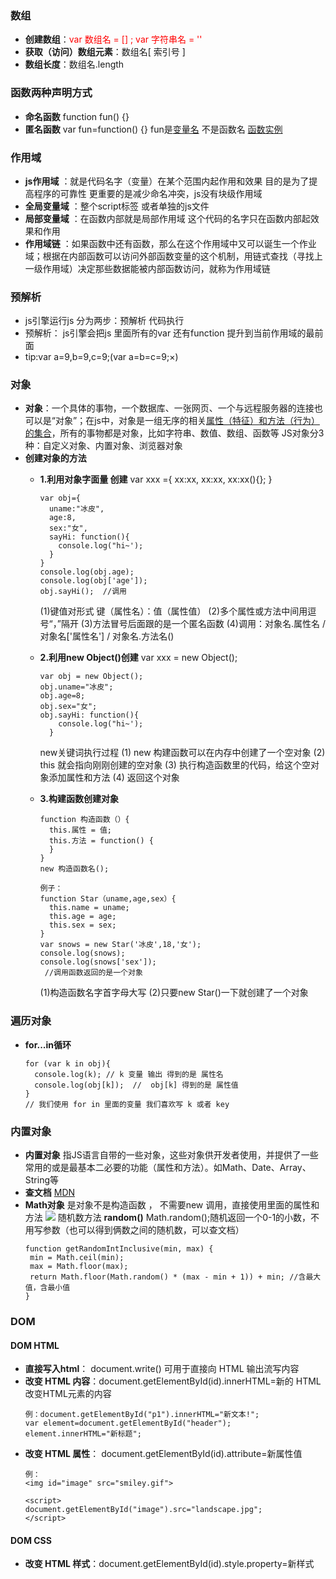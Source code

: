 ### 数组
* **创建数组**：<font color=red>var 数组名 = [] ;  var 字符串名 = ''</font>
* **获取（访问）数组元素**：数组名[ 索引号 ]
* **数组长度**：数组名.length
### 函数两种声明方式
* **命名函数** function fun() {}
* **匿名函数** var fun=function() {}
  fun是<u>变量名</u> 不是函数名
  [函数实例](函数.html)
### 作用域
* **js作用域** ：就是代码名字（变量）在某个范围内起作用和效果 目的是为了提高程序的可靠性 更重要的是减少命名冲突，js没有块级作用域
* **全局变量域** ：整个script标签 或者单独的js文件
* **局部变量域** ：在函数内部就是局部作用域 这个代码的名字只在函数内部起效果和作用
* **作用域链** ：如果函数中还有函数，那么在这个作用域中又可以诞生一个作业域；根据在内部函数可以访问外部函数变量的这个机制，用链式查找（寻找上一级作用域）决定那些数据能被内部函数访问，就称为作用域链
### 预解析
* js引擎运行js 分为两步：预解析 代码执行
* 预解析： js引擎会把js 里面所有的var 还有function 提升到当前作用域的最前面
* tip:var a=9,b=9,c=9;(var a=b=c=9;×)
### 对象
* **对象**：一个具体的事物，一个数据库、一张网页、一个与远程服务器的连接也可以是“对象”；在js中，对象是一组无序的相关<u>属性（特征）和方法（行为）的集合</u>，所有的事物都是对象，比如字符串、数值、数组、函数等
JS对象分3种：自定义对象、内置对象、浏览器对象
* **创建对象的方法**
  * **1.利用对象字面量 创建**
    var xxx ={ xx:xx, xx:xx, xx:xx(){}; }

    ```
    var obj={
      uname:"冰皮",
      age:8,
      sex:"女",
      sayHi: function(){
        console.log("hi~');
      }
    }
    console.log(obj.age);
    console.log(obj['age']);
    obj.sayHi();  //调用
    ``` 
    (1)键值对形式 键（属性名）：值（属性值）
    (2)多个属性或方法中间用逗号“，”隔开
    (3)方法冒号后面跟的是一个匿名函数
    (4)调用：对象名.属性名 / 对象名['属性名'] / 对象名.方法名()
  * **2.利用new Object()创建**
    var xxx = new Object();

    ```
    var obj = new Object();
    obj.uname="冰皮";
    obj.age=8;
    obj.sex="女";
    obj.sayHi: function(){
        console.log("hi~');
      }
    ```
    new关键词执行过程
    (1) new 构建函数可以在内存中创建了一个空对象
    (2) this 就会指向刚刚创建的空对象
    (3) 执行构造函数里的代码，给这个空对象添加属性和方法
    (4) 返回这个对象
  * **3.构建函数创建对象**
    ```
    function 构造函数（）{
      this.属性 = 值;
      this.方法 = function() {
      } 
    }
    new 构造函数名();
    ```
    ```
    例子：
    function Star（uname,age,sex）{
      this.name = uname;
      this.age = age;
      this.sex = sex;
    }
    var snows = new Star('冰皮',18,'女');
    console.log(snows);
    console.log(snows['sex']);
     //调用函数返回的是一个对象
    ```
    (1)构造函数名字首字母大写
    (2)只要new Star()一下就创建了一个对象 
### 遍历对象
  * **for...in循环**
    ``` 
    for (var k in obj){
      console.log(k); // k 变量 输出 得到的是 属性名 
      console.log(obj[k]);  //  obj[k] 得到的是 属性值
    }
    // 我们使用 for in 里面的变量 我们喜欢写 k 或者 key
    ```
### 内置对象
  * **内置对象** 指JS语言自带的一些对象，这些对象供开发者使用，并提供了一些常用的或是最基本二必要的功能（属性和方法）。如Math、Date、Array、String等
  *  **查文档** [MDN](https://developer.mozilla.org/zh-CN)
  * **Math对象** 是对象不是构造函数 ， 不需要new 调用，直接使用里面的属性和方法
     <img src='Math对象.png'>
     随机数方法 **random()** Math.random();随机返回一个0-1的小数，不用写参数（也可以得到俩数之间的随机数，可以查文档）
     ```
    function getRandomIntInclusive(min, max) {
      min = Math.ceil(min);
      max = Math.floor(max);
      return Math.floor(Math.random() * (max - min + 1)) + min; //含最大值，含最小值
    }
    ```

### DOM
  #### DOM HTML 
  * **直接写入html**： document.write() 可用于直接向 HTML 输出流写内容
  * **改变 HTML 内容**：document.getElementById(id).innerHTML=新的 HTML   改变HTML元素的内容
    ```
    例：document.getElementById("p1").innerHTML="新文本!";
    var element=document.getElementById("header");
    element.innerHTML="新标题";
    ```
  * **改变 HTML 属性**：
  document.getElementById(id).attribute=新属性值
    ```
    例：
    <img id="image" src="smiley.gif">

    <script>
    document.getElementById("image").src="landscape.jpg";
    </script>
    ```
  #### DOM CSS
  * **改变 HTML 样式**：document.getElementById(id).style.property=新样式
